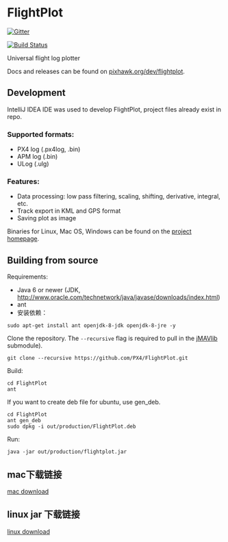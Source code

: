 FlightPlot
==========

[![Gitter](https://badges.gitter.im/Join%20Chat.svg)](https://gitter.im/DrTon/FlightPlot?utm_source=badge&utm_medium=badge&utm_campaign=pr-badge&utm_content=badge)

[![Build Status](https://travis-ci.org/PX4/FlightPlot.svg?branch=master)](https://travis-ci.org/PX4/FlightPlot)

Universal flight log plotter

Docs and releases can be found on [pixhawk.org/dev/flightplot](http://pixhawk.org/dev/flightplot).

Development
-----------

IntelliJ IDEA IDE was used to develop FlightPlot, project files already exist in repo.

### Supported formats:
 - PX4 log (.px4log, .bin)
 - APM log (.bin)
 - ULog (.ulg)

### Features:
 - Data processing: low pass filtering, scaling, shifting, derivative, integral, etc.
 - Track export in KML and GPS format
 - Saving plot as image

Binaries for Linux, Mac OS, Windows can be found on the [project homepage](https://github.com/PX4/FlightPlot/releases).

Building from source
--------------------

Requirements:
 -  Java 6 or newer (JDK, http://www.oracle.com/technetwork/java/javase/downloads/index.html)
 -  ant
 -  安装依赖：
```
sudo apt-get install ant openjdk-8-jdk openjdk-8-jre -y

```
Clone the repository. The `--recursive` flag is required to pull in the [jMAVlib](https://github.com/PX4/jMAVlib) submodule).
```
git clone --recursive https://github.com/PX4/FlightPlot.git
```

Build:
```
cd FlightPlot
ant
```

If you want to create deb file for ubuntu, use gen_deb.
```
cd FlightPlot
ant gen_deb
sudo dpkg -i out/production/FlightPlot.deb
```

Run:
```
java -jar out/production/flightplot.jar
```

## mac下载链接
[mac download](https://github.com/PX4/FlightPlot/releases/download/0.3.2/flightplot.app.zip)

## linux jar 下载链接
[linux download](https://github.com/PX4/FlightPlot/releases/download/0.3.2/flightplot.jar.zip)